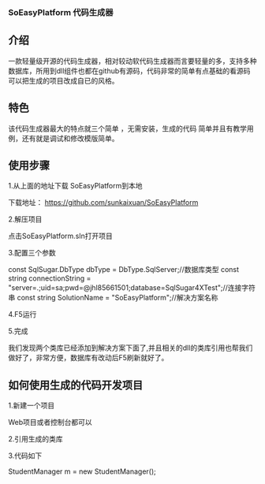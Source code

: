 ### SoEasyPlatform 代码生成器

## 介绍
一款轻量级开源的代码生成器，相对较动软代码生成器而言要轻量的多，支持多种数据库，所用到dll组件也都在github有源码，代码非常的简单有点基础的看源码可以把生成的项目改成自已的风格。

 
## 特色
该代码生成器最大的特点就三个简单 ，无需安装，生成的代码 简单并且有教学用例，还有就是调试和修改模版简单。

 
## 使用步骤
1.从上面的地址下载 SoEasyPlatform到本地

下载地址： https://github.com/sunkaixuan/SoEasyPlatform


2.解压项目

点击SoEasyPlatform.sln打开项目


3.配置三个参数

const SqlSugar.DbType dbType = DbType.SqlServer;//数据库类型
const string connectionString = "server=.;uid=sa;pwd=@jhl85661501;database=SqlSugar4XTest";//连接字符串
const string SolutionName = "SoEasyPlatform";//解决方案名称
　　

4.F5运行


5.完成

我们发现两个类库已经添加到解决方案下面了,并且相关的dll的类库引用也帮我们做好了，非常方便，数据库有改动后F5刷新就好了。



## 如何使用生成的代码开发项目

 1.新建一个项目

  Web项目或者控制台都可以


 2.引用生成的类库


 3.代码如下

 StudentManager m = new StudentManager();

